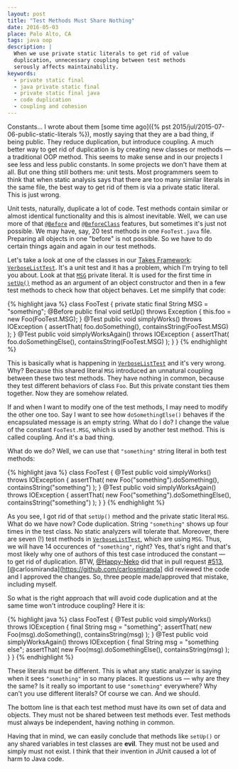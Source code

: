 ```yaml
---
layout: post
title: "Test Methods Must Share Nothing"
date: 2016-05-03
place: Palo Alto, CA
tags: java oop
description: |
  When we use private static literals to get rid of value
  duplication, unnecessary coupling between test methods
  serously affects maintainability.
keywords:
  - private static final
  - java private static final
  - private static final java
  - code duplication
  - coupling and cohesion
---
```


Constants... I wrote about them
[some time ago]({% pst 2015/jul/2015-07-06-public-static-literals %}), mostly
saying that they are a bad thing, if being public. They reduce duplication,
but introduce coupling. A much better way to get rid of duplication is
by creating new classes or methods &mdash; a traditional OOP method. This seems to make
sense and in our projects I see less and less public constants. In
some projects we don't have them at all. But one thing still bothers me:
unit tests. Most programmers seem to think that when static analysis says
that there are too many similar literals in the same file, the best way
to get rid of them is via a private static literal. This is just wrong.

<!--more-->

Unit tests, naturally, duplicate a lot of code. Test methods contain
similar or almost identical functionality and this is almost inevitable. Well,
we can use more of that [`@Before`](http://junit.sourceforge.net/javadoc/org/junit/Before.html)
and [`@BeforeClass`](http://junit.sourceforge.net/javadoc/org/junit/Before.html) features,
but sometimes it's just not possible. We may have, say, 20 test methods
in one `FooTest.java` file. Preparing all objects in one "before" is not
possible. So we have to do certain things again and again in our test
methods.

Let's take a look at one of the classes in our [Takes Framework](http://www.takes.org):
[`VerboseListTest`](https://github.com/yegor256/takes/blob/0.32.7/src/test/java/org/takes/misc/VerboseListTest.java).
It's a unit test and it has a problem, which I'm trying to tell you about.
Look at that [`MSG`](https://github.com/yegor256/takes/blob/0.32.7/src/test/java/org/takes/misc/VerboseListTest.java#L54)
private literal. It is used for the first time in
[`setUp()`](https://github.com/yegor256/takes/blob/0.32.7/src/test/java/org/takes/misc/VerboseListTest.java#L77-L80) method
as an argument of an object constructor and then in a few
test methods to check how that object behaves. Let me simplify that
code:

{% highlight java %}
class FooTest {
  private static final String MSG = "something";
  @Before
  public final void setUp() throws Exception {
    this.foo = new Foo(FooTest.MSG);
  }
  @Test
  public void simplyWorks() throws IOException {
    assertThat(
      foo.doSomething(),
      containsString(FooTest.MSG)
    );
  }
  @Test
  public void simplyWorksAgain() throws IOException {
    assertThat(
      foo.doSomethingElse(),
      containsString(FooTest.MSG)
    );
  }
}
{% endhighlight %}

This is basically what is happening in
[`VerboseListTest`](https://github.com/yegor256/takes/blob/0.32.7/src/test/java/org/takes/misc/VerboseListTest.java)
and it's very wrong. Why? Because this shared literal `MSG`
introduced an unnatural coupling between these two test methods.
They have nothing in common, because they test different behaviors
of class `Foo`. But this private constant ties them together. Now they are
somehow related.

If and when I want to modify one of the test methods, I may need
to modify the other one too. Say I want to see how `doSomethingElse()`
behaves if the encapsulated message is an empty string. What do I do?
I change the value of the constant `FooTest.MSG`, which is used by
another test method. This is called coupling. And it's a bad thing.

What do we do? Well, we can use that `"something"` string literal in
both test methods:

{% highlight java %}
class FooTest {
  @Test
  public void simplyWorks() throws IOException {
    assertThat(
      new Foo("something").doSomething(),
      containsString("something")
    );
  }
  @Test
  public void simplyWorksAgain() throws IOException {
    assertThat(
      new Foo("something").doSomethingElse(),
      containsString("something")
    );
  }
}
{% endhighlight %}

As you see, I got rid of that `setUp()` method and the private static
literal `MSG`. What do we have now? Code duplication. String `"something"`
shows up four times in the test class. No static analyzers will tolerate that.
Moreover, there are seven (!) test methods in
[`VerboseListTest`](https://github.com/yegor256/takes/blob/0.32.7/src/test/java/org/takes/misc/VerboseListTest.java),
which are using `MSG`. Thus, we will have 14 occurences of `"something"`, right?
Yes, that's right and that's most likely why one of authors of this
test case introduced the constant &mdash; to get rid of duplication.
BTW, [@Happy-Neko](https://github.com/Happy-Neko) did that in pull request
[#513](https://github.com/yegor256/takes/pull/513),
[@carlosmiranda](https://github.com/carlosmiranda] did reviewed the code and I
approved the changes. So, three people made/approved that mistake, including myself.

So what is the right approach that will avoid code duplication and
at the same time won't introduce coupling? Here it is:

{% highlight java %}
class FooTest {
  @Test
  public void simplyWorks() throws IOException {
    final String msg = "something";
    assertThat(
      new Foo(msg).doSomething(),
      containsString(msg)
    );
  }
  @Test
  public void simplyWorksAgain() throws IOException {
    final String msg = "something else";
    assertThat(
      new Foo(msg).doSomethingElse(),
      containsString(msg)
    );
  }
}
{% endhighlight %}

These literals must be different. This is what any static analyzer is
saying when it sees `"something"` in so many places. It questions us &mdash;
why are they the same? Is it really so important to use `"something"` everywhere?
Why can't you use different literals? Of course we can. And we should.

The bottom line is that each test method must have its own set of data and objects. They must
not be shared between test methods ever. Test methods must always be
independent, having nothing in common.

Having that in mind, we can easily conclude that methods like `setUp()` or
any shared variables in test classes are **evil**. They must not be used
and simply must not exist. I think that their invention in JUnit caused
a lot of harm to Java code.

